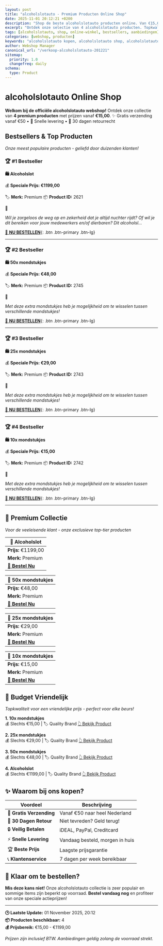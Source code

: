 ```yaml
---
layout: post
title: "alcoholslotauto - Premium Producten Online Shop"
date: 2025-11-01 20:12:21 +0200
description: "Shop de beste alcoholslotauto producten online. Van €15,00 tot €1199,00. Gratis verzending, 30 dagen retour en de laagste prijsgarantie."
excerpt: "Ontdek onze selectie van 4 alcoholslotauto producten. Topkwaliteit, scherpe prijzen en snelle levering."
tags: [alcoholslotauto, shop, online-winkel, bestsellers, aanbiedingen]
categories: [webshop, producten]
keywords: "alcoholslotauto kopen, alcoholslotauto shop, alcoholslotauto aanbieding, online winkel"
author: Webshop Manager
canonical_url: "/verkoop-alcoholslotauto-201221"
sitemap:
  priority: 1.0
  changefreq: daily
schema:
  type: Product
---
```


# alcoholslotauto Online Shop

**Welkom bij de officiële alcoholslotauto webshop!** Ontdek onze collectie van **4 premium producten** 
met prijzen vanaf **€15,00**. ✨ Gratis verzending vanaf €50 • 🚚 Snelle levering • 💯 30 dagen retourrecht

## Bestsellers & Top Producten

*Onze meest populaire producten - geliefd door duizenden klanten!*

### 🏆 #1 Bestseller

**🛍️ Alcoholslot**

💰 **Speciale Prijs: €1199,00**

🏷️ **Merk:** Premium
📦 **Product ID:** 2621

📝 *<p>Wil je zorgeloos de weg op en zekerheid dat je altijd nuchter rijdt? Of wil je dit bereiken voor jouw medewerkers en/of dierbaren? Dit alcoholsl...*

[🛒 **NU BESTELLEN**](https://www.alcoholslotauto.nl/partner/?tt=39066_2464566_69238_&r=https%3A%2F%2Falcoholslotauto.nl%2Fproduct%2Falcoholslot-kopen%2F){: .btn .btn-primary .btn-lg}

---

### 🏆 #2 Bestseller

**🛍️ 50x mondstukjes**

💰 **Speciale Prijs: €48,00**

🏷️ **Merk:** Premium
📦 **Product ID:** 2745

📝 *<p>Met deze extra mondstukjes heb je mogelijkheid om te wisselen tussen verschillende mondstukjes!</p>*

[🛒 **NU BESTELLEN**](https://www.alcoholslotauto.nl/partner/?tt=39066_2464566_69238_&r=https%3A%2F%2Falcoholslotauto.nl%2Fproduct%2F50x-mondstukjes%2F){: .btn .btn-primary .btn-lg}

---

### 🏆 #3 Bestseller

**🛍️ 25x mondstukjes**

💰 **Speciale Prijs: €29,00**

🏷️ **Merk:** Premium
📦 **Product ID:** 2743

📝 *<p>Met deze extra mondstukjes heb je mogelijkheid om te wisselen tussen verschillende mondstukjes!</p>*

[🛒 **NU BESTELLEN**](https://www.alcoholslotauto.nl/partner/?tt=39066_2464566_69238_&r=https%3A%2F%2Falcoholslotauto.nl%2Fproduct%2F25x-mondstukjes%2F){: .btn .btn-primary .btn-lg}

---

### 🏆 #4 Bestseller

**🛍️ 10x mondstukjes**

💰 **Speciale Prijs: €15,00**

🏷️ **Merk:** Premium
📦 **Product ID:** 2742

📝 *<p>Met deze extra mondstukjes heb je mogelijkheid om te wisselen tussen verschillende mondstukjes!</p>*

[🛒 **NU BESTELLEN**](https://www.alcoholslotauto.nl/partner/?tt=39066_2464566_69238_&r=https%3A%2F%2Falcoholslotauto.nl%2Fproduct%2F10x-mondstukjes%2F){: .btn .btn-primary .btn-lg}

---

## 💎 Premium Collectie

*Voor de veeleisende klant - onze exclusieve top-tier producten*

| 🌟 **Alcoholslot** |
|---|
| **Prijs:** €1199,00 |
| **Merk:** Premium |
| [🛒 **Bestel Nu**](https://www.alcoholslotauto.nl/partner/?tt=39066_2464566_69238_&r=https%3A%2F%2Falcoholslotauto.nl%2Fproduct%2Falcoholslot-kopen%2F) |

| 🌟 **50x mondstukjes** |
|---|
| **Prijs:** €48,00 |
| **Merk:** Premium |
| [🛒 **Bestel Nu**](https://www.alcoholslotauto.nl/partner/?tt=39066_2464566_69238_&r=https%3A%2F%2Falcoholslotauto.nl%2Fproduct%2F50x-mondstukjes%2F) |

| 🌟 **25x mondstukjes** |
|---|
| **Prijs:** €29,00 |
| **Merk:** Premium |
| [🛒 **Bestel Nu**](https://www.alcoholslotauto.nl/partner/?tt=39066_2464566_69238_&r=https%3A%2F%2Falcoholslotauto.nl%2Fproduct%2F25x-mondstukjes%2F) |

| 🌟 **10x mondstukjes** |
|---|
| **Prijs:** €15,00 |
| **Merk:** Premium |
| [🛒 **Bestel Nu**](https://www.alcoholslotauto.nl/partner/?tt=39066_2464566_69238_&r=https%3A%2F%2Falcoholslotauto.nl%2Fproduct%2F10x-mondstukjes%2F) |

## 💝 Budget Vriendelijk

*Topkwaliteit voor een vriendelijke prijs - perfect voor elke beurs!*

**1. 10x mondstukjes**  
💰 Slechts €15,00 | 🏷️ Quality Brand
[👆 Bekijk Product](https://www.alcoholslotauto.nl/partner/?tt=39066_2464566_69238_&r=https%3A%2F%2Falcoholslotauto.nl%2Fproduct%2F10x-mondstukjes%2F)

**2. 25x mondstukjes**  
💰 Slechts €29,00 | 🏷️ Quality Brand
[👆 Bekijk Product](https://www.alcoholslotauto.nl/partner/?tt=39066_2464566_69238_&r=https%3A%2F%2Falcoholslotauto.nl%2Fproduct%2F25x-mondstukjes%2F)

**3. 50x mondstukjes**  
💰 Slechts €48,00 | 🏷️ Quality Brand
[👆 Bekijk Product](https://www.alcoholslotauto.nl/partner/?tt=39066_2464566_69238_&r=https%3A%2F%2Falcoholslotauto.nl%2Fproduct%2F50x-mondstukjes%2F)

**4. Alcoholslot**  
💰 Slechts €1199,00 | 🏷️ Quality Brand
[👆 Bekijk Product](https://www.alcoholslotauto.nl/partner/?tt=39066_2464566_69238_&r=https%3A%2F%2Falcoholslotauto.nl%2Fproduct%2Falcoholslot-kopen%2F)

## ✨ Waarom bij ons kopen?

| Voordeel | Beschrijving |
|----------|-------------|
| 🚚 **Gratis Verzending** | Vanaf €50 naar heel Nederland |
| 💯 **30 Dagen Retour** | Niet tevreden? Geld terug! |
| 🔒 **Veilig Betalen** | iDEAL, PayPal, Creditcard |
| ⚡ **Snelle Levering** | Vandaag besteld, morgen in huis |
| 🏆 **Beste Prijs** | Laagste prijsgarantie |
| 📞 **Klantenservice** | 7 dagen per week bereikbaar |

## 🎯 Klaar om te bestellen?

**Mis deze kans niet!** Onze alcoholslotauto collectie is zeer populair en sommige items zijn beperkt op voorraad. 
**Bestel vandaag nog** en profiteer van onze speciale actieprijzen!

---

**🕒 Laatste Update:** 01 November 2025, 20:12  
**📦 Producten beschikbaar:** 4  
**💰 Prijsbereik:** €15,00 - €1199,00  

*Prijzen zijn inclusief BTW. Aanbiedingen geldig zolang de voorraad strekt.*
